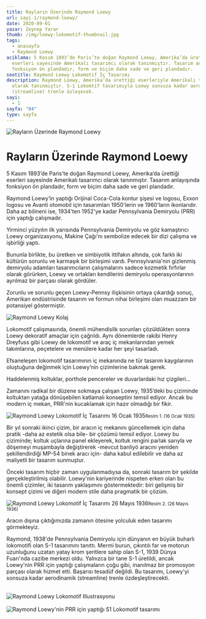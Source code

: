 ```yaml
---
title: Rayların Üzerinde Raymond Loewy
url: sayi-1/raymond-loewy/
date: 2020-09-01
yazar: Zeynep Yarar
thumb: /img/loewy-lokomotif-thumbnail.jpg
tags:
  - anasayfa
  - Raymond Loewy
aciklama: 5 Kasım 1893’de Paris’te doğan Raymond Loewy, Amerika’da ürettiği
  eserleri sayesinde Amerikalı tasarımcı olarak tanınmıştır. Tasarım anlayışında
  fonksiyon ön plandadır, form ve biçim daha sade ve geri plandadır.
seotitle: Raymond Loewy Lokomotif İç Tasarımı
description: Raymond Loewy, Amerika’da ürettiği eserleriyle Amerikalı tasarımcı
  olarak tanınmıştır. S-1 Lokomtif tasarımıyla Loewy sonsuza kadar aerodinamik
  (streamline) trenle özleşecek.
sayi: 
  - 1
sayfa: "04"
type: sayfa
---
```

<a href="/sayi-1/dijitallesmenin-kullanici-deneyimi-uzerindeki-etkisi/" id="next"></a>

<div class="text-center"><img class="img-fluid" src="/img/raymond-loewy-raylarin-uzerinde.jpg" alt="Rayların Üzerinde Raymond Loewy"></div>
<div class="container">
    <h1>Rayların Üzerinde Raymond Loewy</h1>
    <div class="row">
        <div class="col-md-6"><p>5 Kasım 1893’de Paris’te doğan Raymond Loewy, Amerika’da ürettiği eserleri sayesinde
            Amerikalı tasarımcı olarak tanınmıştır. Tasarım anlayışında fonksiyon ön plandadır, form ve
            biçim daha sade ve geri plandadır.</p>
        <p>Raymond Loewy’in yaptığı Orijinal Coca-Cola kontur şişesi ve logosu, Exxon logosu ve
            Avanti otomobil için tasarımları 1950'lerin ve 1960'ların ikonlarıdır. Daha az bilineni ise,
            1934'ten 1952'ye kadar Pennsylvania Demiryolu (PRR) için yaptığı çalışmadır.</p>
        <p>Yirminci yüzyılın ilk yarısında Pennsylvania Demiryolu ve göz kamaştırıcı Loewy
            organizasyonu, Makine Çağı'nı sembolize edecek bir dizi çalışma ve işbirliği yaptı.</p><p>Bununla birlikte, bu üretken ve simbiyotik ittifakın altında, çok farklı iki kültürün sorunlu ve
                karmaşık bir birleşimi vardı. Pennsylvania'nın gizlenmiş demiryolu adamları tasarımcıların
                çalışmalarını sadece kozmetik fırfırlar olarak görürken, Loewy ve ortakları kendilerini
                demiryolu operasyonlarının ayrılmaz bir parçası olarak gördüler.</p>
            <p>Zorunlu ve sorunlu geçen Loewy-Pennsy ilişkisinin ortaya çıkardığı sonuç, Amerikan
                endüstrisinde tasarım ve formun nihai birleşimi olan muazzam bir potansiyel göstermiştir.</p></div>
                <div class="col-md-6 mt-5"><img class="img-fluid" src="/img/raymond-loewy-collage.jpg" alt="Raymond Loewy Kolaj"></div>        
        <div class="col-md-6"><p>Lokomotif çalışmasında, önemli mühendislik sorunları çözüldükten sonra Loewy dekoratif
            amaçlar için çağrıldı. Aynı dönemlerde rakibi Henry Dreyfuss gibi Loewy de lokomotif ve araç
            iç mekanlarından yemek takımlarına, peçetelere ve menülere kadar her şeyi tasarladı.</p>
        <p>Efsaneleşen lokomotif tasarımının iç mekanında ne tür tasarım kaygılarının oluştuğuna
            değinmek için Loewy’nin çizimlerine bakmak gerek.</p></div>
    </div>
    <div class="row">
        <div class="col-md-4"><p>Haddelenmiş koltuklar, porthole pencereler ve duvarlardaki hız çizgileri…</p>
            <p>Zamanını radikal bir düzene sokmaya çalışan Loewy, 1935’deki bu çiziminde koltuktan yatağa dönüşebilen katlamalı konseptini temsil ediyor. Ancak bu modern iç mekan, PRR'nin kucaklamak için hazır olmadığı bir fikir.</p>
            </div>
        <div class="col-md-8"><img class="img-fluid" src="/img/raymond-loewy-lokomotif-1935.jpg" alt="Raymond Loewy Lokomotif İç Tasarımı 16 Ocak 1935"><small>Resim 1. (16 Ocak 1935)</small></div>
        <div class="col-md-4"><p>Bir yıl sonraki ikinci çizim, bir aracın iç mekanını güncellemek için daha pratik -daha az estetik olsa bile- bir çözümü temsil ediyor. Loewy bu çiziminde; koltuk uçlarına panel ekleyerek, koltuk rengini parlak sarıyla ve döşemeyi muşambayla değiştirerek -mevcut banliyö aracını yeniden şekillendirdiği MP-54 binek aracı için- daha kabul edilebilir ve daha az maliyetli bir tasarım sunmuştur.</p>
            <p>Önceki tasarım hiçbir zaman uygulanmadıysa da, sonraki tasarım bir şekilde gerçekleştirilmiş olabilir. Loewy'nin kariyerinde nispeten erken olan bu önemli çizimler, iki tasarım yaklaşımını göstermektedir: biri gelişmiş bir konsept çizimi ve diğeri modern stile daha pragmatik bir çözüm.</p>
            </div>
        <div class="col-md-8"><img class="img-fluid" src="/img/raymond-loewy-lokomotif-1936.jpg" alt="Raymond Loewy Lokomotif İç Tasarımı 26 Mayıs 1936"><small>Resim 2. (26 Mayıs 1936)</small></div>
        <div class="col-md-4"><p>Aracın dışına çıktığımızda zamanın ötesine yolculuk eden tasarımı görmekteyiz.</p>
            <p>Raymond, 1938'de Pennsylvania Demiryolu için dünyanın en büyük buharlı lokomotifi olan S-1 tasarımını tanıttı. Mermi burun, çıkıntılı far ve motorun uzunluğunu uzatan yatay krom şeritlere sahip olan S-1, 1939 Dünya Fuarı'nda cazibe merkezi oldu. Yalnızca bir tane S-1 üretildi, ancak Loewy'nin PRR için yaptığı çalışmaların çoğu gibi, inanılmaz bir promosyon parçası olarak hizmet etti. Başarısı tesadüf değildi. Bu tasarımı, Loewy'yi sonsuza kadar aerodinamik (streamline) trenle özdeşleştirecekti.</p>
           </div>
           <div class="col-md-8"><br><img class="img-fluid" src="/img/raymond-loewy-lokomotif.jpg" alt="Raymond Loewy Lokomotif Illustrasyonu"></div>
           <div class="col-md-12"><br> <img class="img-fluid" src="/img/PRR-S1-Loewy.jpg" alt="Raymond Loewy'nin PRR için yaptığı S1 Lokomotif tasarımı"></div>
    </div>
</div>